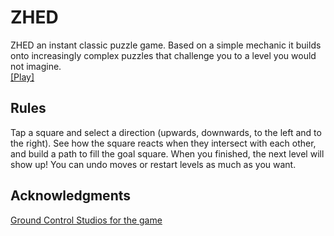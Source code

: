 # ZHED
ZHED an instant classic puzzle game. Based on a simple mechanic it builds onto increasingly complex puzzles that challenge you to a level you would not imagine.\
[[Play]](https://feldhaus.github.io/phaser-prototypes/?&game=zhed)

## Rules
Tap a square and select a direction (upwards, downwards, to the left and to the right). See how the square reacts when they intersect with each other, and build a path to fill the goal square. When you finished, the next level will show up! You can undo moves or restart levels as much as you want.

## Acknowledgments
[Ground Control Studios for the game](https://twitter.com/zhedpuzzlegame)
